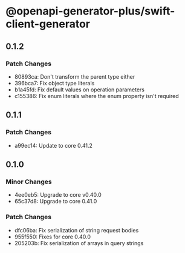 # @openapi-generator-plus/swift-client-generator

## 0.1.2

### Patch Changes

- 80893ca: Don't transform the parent type either
- 396bca7: Fix object type literals
- b1a45fd: Fix default values on operation parameters
- c155386: Fix enum literals where the enum property isn't required

## 0.1.1

### Patch Changes

- a99ec14: Update to core 0.41.2

## 0.1.0

### Minor Changes

- 4ee0eb5: Upgrade to core v0.40.0
- 65c37d8: Upgrade to core 0.41.0

### Patch Changes

- dfc06ba: Fix serialization of string request bodies
- 955f550: Fixes for core 0.40.0
- 205203b: Fix serialization of arrays in query strings
